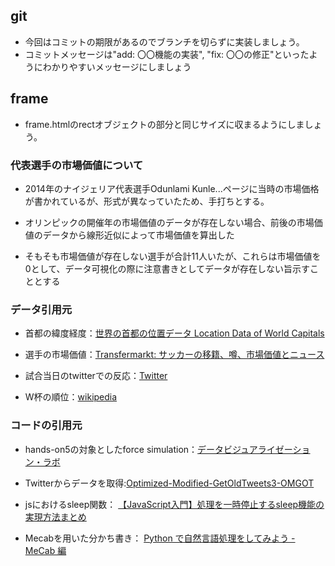 ## git

- 今回はコミットの期限があるのでブランチを切らずに実装しましょう。
- コミットメッセージは"add: 〇〇機能の実装", "fix: 〇〇の修正"といったようにわかりやすいメッセージにしましょう

## frame

- frame.htmlのrectオブジェクトの部分と同じサイズに収まるようにしましょう。

### 代表選手の市場価値について

- 2014年のナイジェリア代表選手Odunlami Kunle...ページに当時の市場価格が書かれているが、形式が異なっていたため、手打ちとする。

- オリンピックの開催年の市場価値のデータが存在しない場合、前後の市場価値のデータから線形近似によって市場価値を算出した

- そもそも市場価値が存在しない選手が合計11人いたが、これらは市場価値を0として、データ可視化の際に注意書きとしてデータが存在しない旨示すこととする

### データ引用元

- 首都の緯度経度：[世界の首都の位置データ Location Data of World Capitals](https://amano-tec.com/data/world.html)

- 選手の市場価値：[Transfermarkt: サッカーの移籍、噂、市場価値とニュース](https://www.transfermarkt.jp/)

- 試合当日のtwitterでの反応：[Twitter](https://twitter.com)

- W杯の順位：[wikipedia](https://ja.wikipedia.org/wiki/%E3%83%A1%E3%82%A4%E3%83%B3%E3%83%9A%E3%83%BC%E3%82%B8)

### コードの引用元

- hands-on5の対象としたforce simulation：[データビジュアライゼーション・ラボ](https://wizardace.com/d3-forcesimulation-link-detail/)

- Twitterからデータを取得:[Optimized-Modified-GetOldTweets3-OMGOT](https://github.com/marquisvictor/Optimized-Modified-GetOldTweets3-OMGOT)

- jsにおけるsleep関数：
[【JavaScript入門】処理を一時停止するsleep機能の実現方法まとめ](https://www.sejuku.net/blog/24629)

- Mecabを用いた分かち書き：
[Python で自然言語処理をしてみよう - MeCab 編](https://rinsaka.com/python/nltk/05-wordcloud.html)
